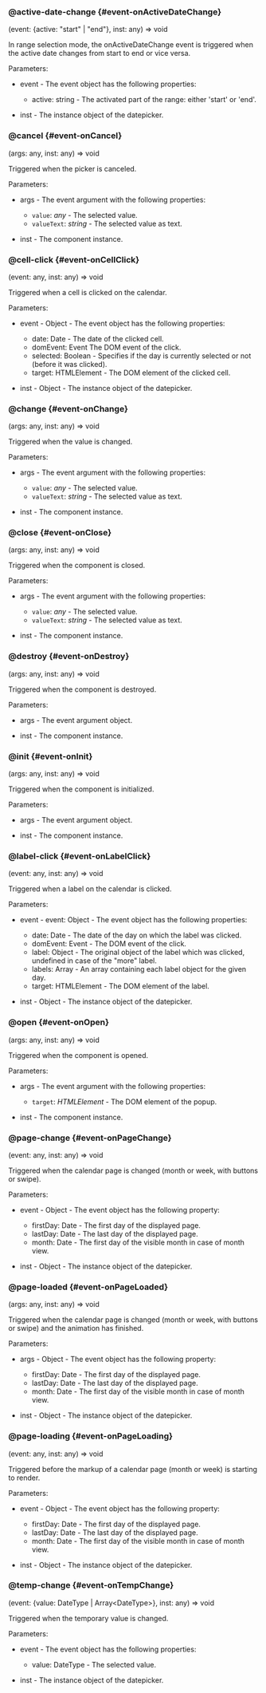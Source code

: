 ### @active-date-change {#event-onActiveDateChange}

(event: {active: "start" &#124; "end"}, inst: any) => void


In range selection mode, the onActiveDateChange event is triggered when the active date changes from start to end or vice versa.

Parameters:
 - event - The event object has the following properties:
   - active: string - The activated part of the range: either &#039;start&#039; or &#039;end&#039;.

 - inst - The instance object of the datepicker.


### @cancel {#event-onCancel}

(args: any, inst: any) => void


Triggered when the picker is canceled.

Parameters:
 - args - The event argument with the following properties:
   - `value`: *any* - The selected value.
   - `valueText`: *string* - The selected value as text.

 - inst - The component instance.


### @cell-click {#event-onCellClick}

(event: any, inst: any) => void


Triggered when a cell is clicked on the calendar.

Parameters:
 - event - Object - The event object has the following properties:
   - date: Date - The date of the clicked cell.
   - domEvent: Event The DOM event of the click.
   - selected: Boolean - Specifies if the day is currently selected or not (before it was clicked).
   - target: HTMLElement - The DOM element of the clicked cell.

 - inst - Object - The instance object of the datepicker.


### @change {#event-onChange}

(args: any, inst: any) => void


Triggered when the value is changed.

Parameters:
 - args - The event argument with the following properties:
   - `value`: *any* - The selected value.
   - `valueText`: *string* - The selected value as text.

 - inst - The component instance.


### @close {#event-onClose}

(args: any, inst: any) => void


Triggered when the component is closed.

Parameters:
 - args - The event argument with the following properties:
   - `value`: *any* - The selected value.
   - `valueText`: *string* - The selected value as text.

 - inst - The component instance.


### @destroy {#event-onDestroy}

(args: any, inst: any) => void


Triggered when the component is destroyed.

Parameters:
 - args - The event argument object.

 - inst - The component instance.


### @init {#event-onInit}

(args: any, inst: any) => void


Triggered when the component is initialized.

Parameters:
 - args - The event argument object.

 - inst - The component instance.


### @label-click {#event-onLabelClick}

(event: any, inst: any) => void


Triggered when a label on the calendar is clicked.

Parameters:
 - event - event: Object - The event object has the following properties:
   - date: Date - The date of the day on which the label was clicked.
   - domEvent: Event - The DOM event of the click.
   - label: Object - The original object of the label which was clicked, undefined in case of the &quot;more&quot; label.
   - labels: Array - An array containing each label object for the given day.
   - target: HTMLElement - The DOM element of the label.

 - inst - Object - The instance object of the datepicker.


### @open {#event-onOpen}

(args: any, inst: any) => void


Triggered when the component is opened.

Parameters:
 - args - The event argument with the following properties:
   - `target`: *HTMLElement* - The DOM element of the popup.

 - inst - The component instance.


### @page-change {#event-onPageChange}

(event: any, inst: any) => void


Triggered when the calendar page is changed (month or week, with buttons or swipe).

Parameters:
 - event - Object - The event object has the following property:
   - firstDay: Date - The first day of the displayed page.
   - lastDay: Date - The last day of the displayed page.
   - month: Date - The first day of the visible month in case of month view.

 - inst - Object - The instance object of the datepicker.


### @page-loaded {#event-onPageLoaded}

(args: any, inst: any) => void


Triggered when the calendar page is changed (month or week, with buttons or swipe) and the animation has finished.

Parameters:
 - args - Object - The event object has the following property:
   - firstDay: Date - The first day of the displayed page.
   - lastDay: Date - The last day of the displayed page.
   - month: Date - The first day of the visible month in case of month view.

 - inst - Object - The instance object of the datepicker.


### @page-loading {#event-onPageLoading}

(event: any, inst: any) => void


Triggered before the markup of a calendar page (month or week) is starting to render.

Parameters:
 - event - Object - The event object has the following property:
   - firstDay: Date - The first day of the displayed page.
   - lastDay: Date - The last day of the displayed page.
   - month: Date - The first day of the visible month in case of month view.

 - inst - Object - The instance object of the datepicker.


### @temp-change {#event-onTempChange}

(event: {value: DateType &#124; Array&lt;DateType&gt;}, inst: any) => void


Triggered when the temporary value is changed.

Parameters:
 - event - The event object has the following properties:
   - value: DateType - The selected value.

 - inst - The instance object of the datepicker.

